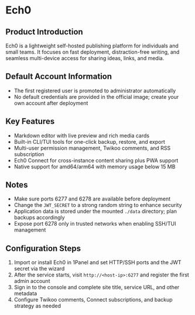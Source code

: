 # Ech0

## Product Introduction
Ech0 is a lightweight self-hosted publishing platform for individuals and small teams. It focuses on fast deployment, distraction-free writing, and seamless multi-device access for sharing ideas, links, and media.

## Default Account Information
- The first registered user is promoted to administrator automatically
- No default credentials are provided in the official image; create your own account after deployment

## Key Features
- Markdown editor with live preview and rich media cards
- Built-in CLI/TUI tools for one-click backup, restore, and export
- Multi-user permission management, Twikoo comments, and RSS subscription
- Ech0 Connect for cross-instance content sharing plus PWA support
- Native support for amd64/arm64 with memory usage below 15 MB

## Notes
- Make sure ports 6277 and 6278 are available before deployment
- Change the `JWT_SECRET` to a strong random string to enhance security
- Application data is stored under the mounted `./data` directory; plan backups accordingly
- Expose port 6278 only in trusted networks when enabling SSH/TUI management

## Configuration Steps
1. Import or install Ech0 in 1Panel and set HTTP/SSH ports and the JWT secret via the wizard
2. After the service starts, visit `http://<host-ip>:6277` and register the first admin account
3. Sign in to the console and complete site title, service URL, and other metadata
4. Configure Twikoo comments, Connect subscriptions, and backup strategy as needed
